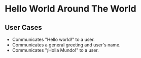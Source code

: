 # Hello World Around The World

## User Cases
* Communicates "Hello world!" to a user.
* Communicates a general greeting and user's name. 
* Communicates "¡Holla Mundo!" to a user.
